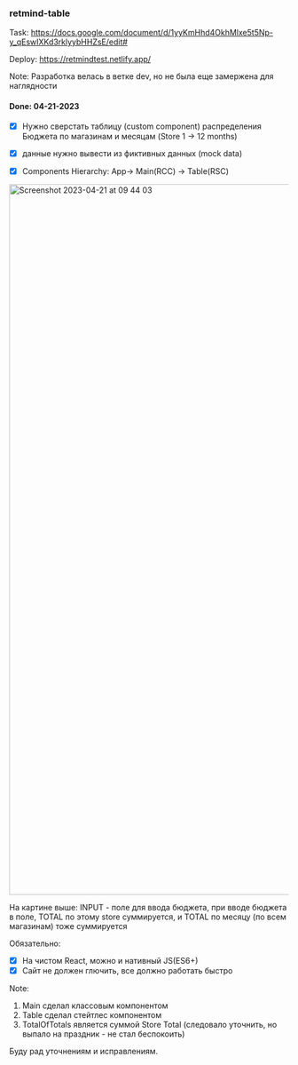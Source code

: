 ### retmind-table

Task: https://docs.google.com/document/d/1yyKmHhd4OkhMlxe5t5Np-y_qEswIXKd3rklyybHHZsE/edit#

Deploy: https://retmindtest.netlify.app/

Note: Разработка велась в ветке dev, но не была еще замержена для наглядности

#### Done: 04-21-2023

- [x]  Нужно сверстать таблицу (custom component) распределения Бюджета по магазинам и месяцам (Store 1 -> 12 months)

- [x]  данные нужно вывести из фиктивных данных (mock data)

- [x] Components Hierarchy:
                App-> Main(RCC) -> Table(RSC)
<img width="1280" alt="Screenshot 2023-04-21 at 09 44 03" src="https://user-images.githubusercontent.com/74785255/233536002-8ca4f71b-bc36-42f1-b868-cd41c46aca8a.png">

На картине выше:
INPUT - поле для ввода бюджета, при вводе бюджета в поле, TOTAL по этому store суммируется, и TOTAL по месяцу (по всем магазинам) тоже суммируется

Обязательно:
  - [x] На чистом React, можно и нативный JS(ES6+)
  - [x] Сайт не должен глючить, все должно работать быстро

Note: 
1. Main сделал классовым компонентом
2. Table сделал стейтлес компонентом
3. TotalOfTotals является суммой Store Total (следовало уточнить, но выпало на праздник - не стал беспокоить)

Буду рад уточнениям и исправлениям.